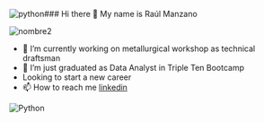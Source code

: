 ![python](https://github.com/RaulManzano1981/RaulManzano1981/assets/120333011/6cbe8f54-5432-4cde-a0d6-44c4306e7496)### Hi there 👋 My name is Raúl Manzano

![nombre2](https://github.com/RaulManzano1981/RaulManzano1981/assets/120333011/f34057f6-7c28-4a48-87f6-ad5b15e3dc90)




- 🔭 I’m currently working on metallurgical workshop as technical draftsman
- 🌱 I’m just graduated as Data Analyst in Triple Ten Bootcamp
- Looking to start a new career
- 📫 How to reach me
[linkedin](https://www.linkedin.com/in/raul-guillermo-manzano-rodriguez/)

![Python](https://img.shields.io/badge/python-3670A0?style=for-the-badge&logo=python&logoColor=ffdd54)
